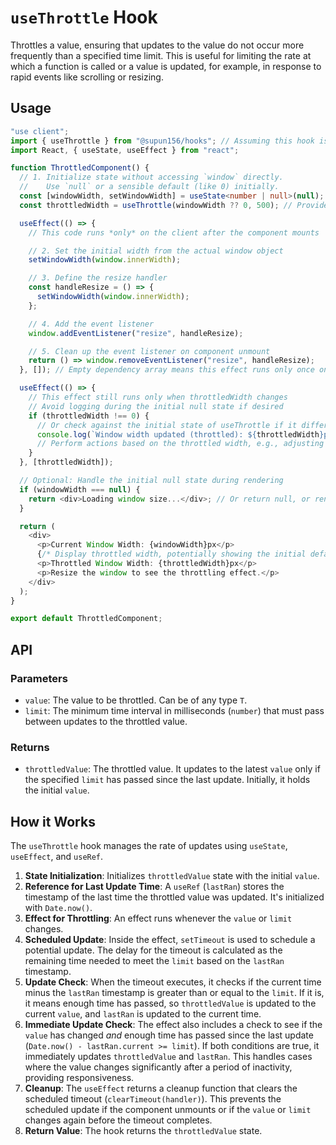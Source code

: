 # `useThrottle` Hook

Throttles a value, ensuring that updates to the value do not occur more frequently than a specified time limit. This is useful for limiting the rate at which a function is called or a value is updated, for example, in response to rapid events like scrolling or resizing.

## Usage

```typescript
"use client";
import { useThrottle } from "@supun156/hooks"; // Assuming this hook is correctly installed/imported
import React, { useState, useEffect } from "react";

function ThrottledComponent() {
  // 1. Initialize state without accessing `window` directly.
  //    Use `null` or a sensible default (like 0) initially.
  const [windowWidth, setWindowWidth] = useState<number | null>(null);
  const throttledWidth = useThrottle(windowWidth ?? 0, 500); // Provide a default (0) to useThrottle if windowWidth is null

  useEffect(() => {
    // This code runs *only* on the client after the component mounts

    // 2. Set the initial width from the actual window object
    setWindowWidth(window.innerWidth);

    // 3. Define the resize handler
    const handleResize = () => {
      setWindowWidth(window.innerWidth);
    };

    // 4. Add the event listener
    window.addEventListener("resize", handleResize);

    // 5. Clean up the event listener on component unmount
    return () => window.removeEventListener("resize", handleResize);
  }, []); // Empty dependency array means this effect runs only once on mount

  useEffect(() => {
    // This effect still runs only when throttledWidth changes
    // Avoid logging during the initial null state if desired
    if (throttledWidth !== 0) {
      // Or check against the initial state of useThrottle if it differs
      console.log(`Window width updated (throttled): ${throttledWidth}px`);
      // Perform actions based on the throttled width, e.g., adjusting layout
    }
  }, [throttledWidth]);

  // Optional: Handle the initial null state during rendering
  if (windowWidth === null) {
    return <div>Loading window size...</div>; // Or return null, or render with default values
  }

  return (
    <div>
      <p>Current Window Width: {windowWidth}px</p>
      {/* Display throttled width, potentially showing the initial default briefly */}
      <p>Throttled Window Width: {throttledWidth}px</p>
      <p>Resize the window to see the throttling effect.</p>
    </div>
  );
}

export default ThrottledComponent;
```

## API

### Parameters

- `value`: The value to be throttled. Can be of any type `T`.
- `limit`: The minimum time interval in milliseconds (`number`) that must pass between updates to the throttled value.

### Returns

- `throttledValue`: The throttled value. It updates to the latest `value` only if the specified `limit` has passed since the last update. Initially, it holds the initial `value`.

## How it Works

The `useThrottle` hook manages the rate of updates using `useState`, `useEffect`, and `useRef`.

1.  **State Initialization**: Initializes `throttledValue` state with the initial `value`.
2.  **Reference for Last Update Time**: A `useRef` (`lastRan`) stores the timestamp of the last time the throttled value was updated. It's initialized with `Date.now()`.
3.  **Effect for Throttling**: An effect runs whenever the `value` or `limit` changes.
4.  **Scheduled Update**: Inside the effect, `setTimeout` is used to schedule a potential update. The delay for the timeout is calculated as the remaining time needed to meet the `limit` based on the `lastRan` timestamp.
5.  **Update Check**: When the timeout executes, it checks if the current time minus the `lastRan` timestamp is greater than or equal to the `limit`. If it is, it means enough time has passed, so `throttledValue` is updated to the current `value`, and `lastRan` is updated to the current time.
6.  **Immediate Update Check**: The effect also includes a check to see if the `value` has changed _and_ enough time has passed since the last update (`Date.now() - lastRan.current >= limit`). If both conditions are true, it immediately updates `throttledValue` and `lastRan`. This handles cases where the value changes significantly after a period of inactivity, providing responsiveness.
7.  **Cleanup**: The `useEffect` returns a cleanup function that clears the scheduled timeout (`clearTimeout(handler)`). This prevents the scheduled update if the component unmounts or if the `value` or `limit` changes again before the timeout completes.
8.  **Return Value**: The hook returns the `throttledValue` state.
